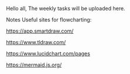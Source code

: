 Hello all,
The weekly tasks will be uploaded here.

Notes Useful sites for flowcharting:

https://app.smartdraw.com/ 

https://www.tldraw.com/

https://www.lucidchart.com/pages

https://mermaid.js.org/
